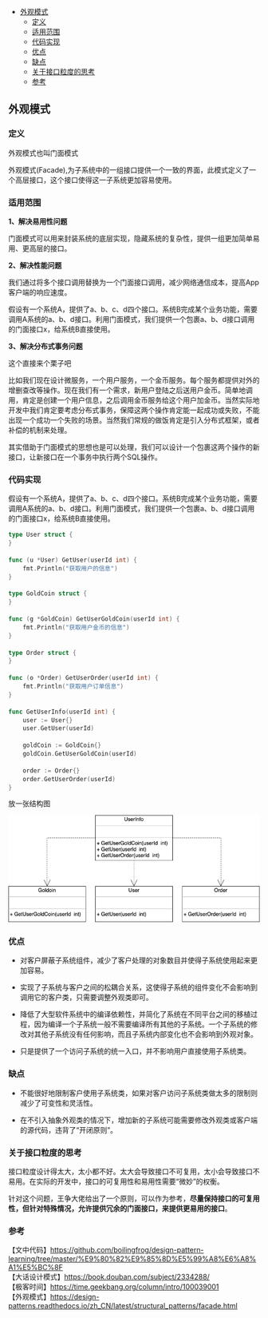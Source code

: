 <!-- START doctoc generated TOC please keep comment here to allow auto update -->
<!-- DON'T EDIT THIS SECTION, INSTEAD RE-RUN doctoc TO UPDATE -->

- [外观模式](#%E5%A4%96%E8%A7%82%E6%A8%A1%E5%BC%8F)
  - [定义](#%E5%AE%9A%E4%B9%89)
  - [适用范围](#%E9%80%82%E7%94%A8%E8%8C%83%E5%9B%B4)
  - [代码实现](#%E4%BB%A3%E7%A0%81%E5%AE%9E%E7%8E%B0)
  - [优点](#%E4%BC%98%E7%82%B9)
  - [缺点](#%E7%BC%BA%E7%82%B9)
  - [关于接口粒度的思考](#%E5%85%B3%E4%BA%8E%E6%8E%A5%E5%8F%A3%E7%B2%92%E5%BA%A6%E7%9A%84%E6%80%9D%E8%80%83)
  - [参考](#%E5%8F%82%E8%80%83)

<!-- END doctoc generated TOC please keep comment here to allow auto update -->

## 外观模式

### 定义

外观模式也叫门面模式  

外观模式(Facade),为子系统中的一组接口提供一个一致的界面，此模式定义了一个高层接口，这个接口使得这一子系统更加容易使用。   

### 适用范围

**1、解决易用性问题**    

门面模式可以用来封装系统的底层实现，隐藏系统的复杂性，提供一组更加简单易用、更高层的接口。  

**2、解决性能问题**  

我们通过将多个接口调用替换为一个门面接口调用，减少网络通信成本，提高App客户端的响应速度。  

假设有一个系统A，提供了a、b、c、d四个接口。系统B完成某个业务功能，需要调用A系统的a、b、d接口。利用门面模式，我们提供一个包裹a、b、d接口调用的门面接口x，给系统B直接使用。  

**3、解决分布式事务问题**

这个直接来个栗子吧  

比如我们现在设计微服务，一个用户服务，一个金币服务。每个服务都提供对外的增删查改等操作。现在我们有一个需求，新用户登陆之后送用户金币。简单地调用，肯定是创建一个用户信息，之后调用金币服务给这个用户加金币。当然实际地开发中我们肯定要考虑分布式事务，保障这两个操作肯定能一起成功或失败，不能出现一个成功一个失败的场景。当然我们常规的做饭肯定是引入分布式框架，或者补偿的机制来处理。  

其实借助于门面模式的思想也是可以处理，我们可以设计一个包裹这两个操作的新接口，让新接口在一个事务中执行两个SQL操作。   

### 代码实现

假设有一个系统A，提供了a、b、c、d四个接口。系统B完成某个业务功能，需要调用A系统的a、b、d接口。利用门面模式，我们提供一个包裹a、b、d接口调用的门面接口x，给系统B直接使用。    

```go
type User struct {
}

func (u *User) GetUser(userId int) {
	fmt.Println("获取用户的信息")
}

type GoldCoin struct {
}

func (g *GoldCoin) GetUserGoldCoin(userId int) {
	fmt.Println("获取用户金币的信息")
}

type Order struct {
}

func (o *Order) GetUserOrder(userId int) {
	fmt.Println("获取用户订单信息")
}

func GetUserInfo(userId int) {
	user := User{}
	user.GetUser(userId)

	goldCoin := GoldCoin{}
	goldCoin.GetUserGoldCoin(userId)

	order := Order{}
	order.GetUserOrder(userId)
}
```

放一张结构图  

<img src="/img/pattern-facade.png" alt="facade" />

### 优点

- 对客户屏蔽子系统组件，减少了客户处理的对象数目并使得子系统使用起来更加容易。  

- 实现了子系统与客户之间的松耦合关系，这使得子系统的组件变化不会影响到调用它的客户类，只需要调整外观类即可。  

- 降低了大型软件系统中的编译依赖性，并简化了系统在不同平台之间的移植过程，因为编译一个子系统一般不需要编译所有其他的子系统。一个子系统的修改对其他子系统没有任何影响，而且子系统内部变化也不会影响到外观对象。  

- 只是提供了一个访问子系统的统一入口，并不影响用户直接使用子系统类。  

### 缺点

- 不能很好地限制客户使用子系统类，如果对客户访问子系统类做太多的限制则减少了可变性和灵活性。  

- 在不引入抽象外观类的情况下，增加新的子系统可能需要修改外观类或客户端的源代码，违背了“开闭原则”。 

### 关于接口粒度的思考  

接口粒度设计得太大，太小都不好。太大会导致接口不可复用，太小会导致接口不易用。在实际的开发中，接口的可复用性和易用性需要“微妙”的权衡。  

针对这个问题，王争大佬给出了一个原则，可以作为参考，**尽量保持接口的可复用性，但针对特殊情况，允许提供冗余的门面接口，来提供更易用的接口**。     

### 参考

【文中代码】https://github.com/boilingfrog/design-pattern-learning/tree/master/%E9%80%82%E9%85%8D%E5%99%A8%E6%A8%A1%E5%BC%8F  
【大话设计模式】https://book.douban.com/subject/2334288/  
【极客时间】https://time.geekbang.org/column/intro/100039001   
【外观模式】https://design-patterns.readthedocs.io/zh_CN/latest/structural_patterns/facade.html  
